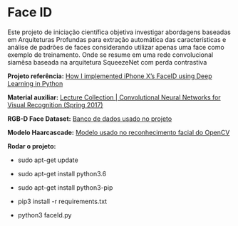 # Face ID
Este projeto de iniciação científica objetiva investigar abordagens baseadas em Arquiteturas Profundas para extração automática das características e análise de padrões de faces considerando utilizar apenas uma face como exemplo de treinamento.
Onde se resume em uma rede convolucional siamêsa baseada na arquitetura SqueezeNet com perda contrastiva

**Projeto referência:** [How I implemented iPhone X’s FaceID using Deep Learning in Python](https://towardsdatascience.com/how-i-implemented-iphone-xs-faceid-using-deep-learning-in-python-d5dbaa128e1d)

**Material auxiliar:** [Lecture Collection | Convolutional Neural Networks for Visual Recognition (Spring 2017)](https://www.youtube.com/playlist?list=PL3FW7Lu3i5JvHM8ljYj-zLfQRF3EO8sYv)


**RGB-D Face Dataset:** [Banco de dados usado no projeto](https://drive.google.com/drive/folders/1cB_dm90jsqq5pUqlgSAB5juCecpoG-4o?usp=sharing)

**Modelo Haarcascade:** [Modelo usado no reconhecimento facial do OpenCV](https://github.com/opencv/opencv/blob/master/data/haarcascades/haarcascade_frontalface_alt.xml)


**Rodar o projeto:**
- sudo apt-get update
- sudo apt-get install python3.6
- sudo apt-get install python3-pip

- pip3 install -r requirements.txt

- python3 faceId.py

